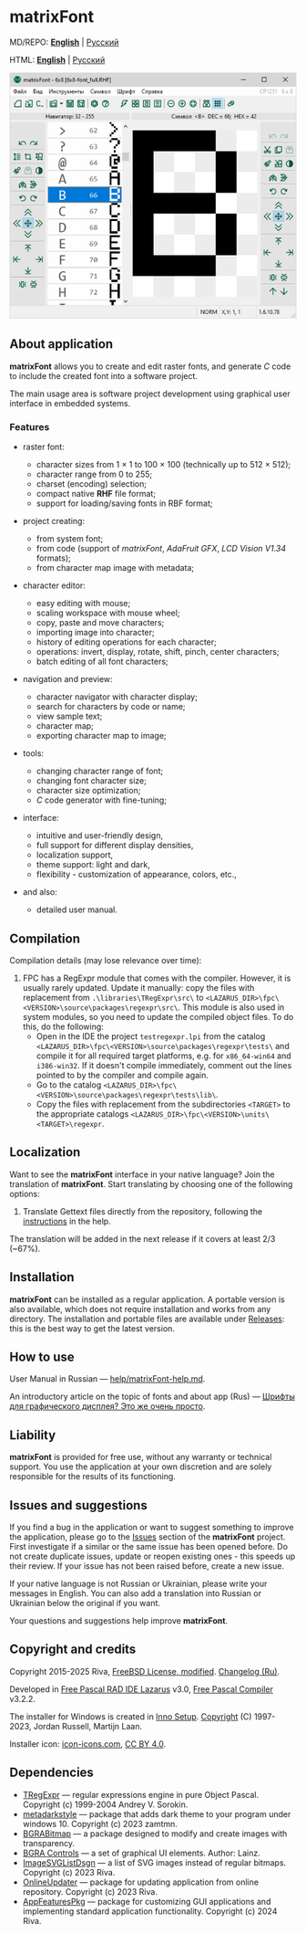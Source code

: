 ﻿matrixFont
==========

MD/REPO: [**English**](readme.en.md) | [Русский](readme.md)

HTML: [**English**](readme.en.html) | [Русский](readme.html)

![](help/light/screenshots/matrixFont.png)

## About application

**matrixFont** allows you to create and edit raster fonts, and generate *C* code to include the created font into a software project.

The main usage area is software project development using graphical user interface in embedded systems.

### Features

- raster font:
  
  - character sizes from 1 × 1 to 100 × 100 (technically up to 512 × 512);
  - character range from 0 to 255;
  - charset (encoding) selection;
  - compact native **RHF** file format;
  - support for loading/saving fonts in RBF format;

- project creating:
  
  - from system font;
  - from code (support of *matrixFont*, *AdaFruit GFX*, *LCD Vision V1.34* formats);
  - from character map image with metadata;

- character editor:
  
  - easy editing with mouse;
  - scaling workspace with mouse wheel;
  - copy, paste and move characters;
  - importing image into character;
  - history of editing operations for each character;
  - operations: invert, display, rotate, shift, pinch, center characters;
  - batch editing of all font characters;

- navigation and preview:
  
  - character navigator with character display;
  - search for characters by code or name;
  - view sample text;
  - character map;
  - exporting character map to image;

- tools:
  
  - changing character range of font;
  - changing font character size;
  - character size optimization;
  - *C* code generator with fine-tuning;

- interface:
  
  - intuitive and user-friendly design,
  - full support for different display densities,
  - localization support,
  - theme support: light and dark,
  - flexibility - customization of appearance, colors, etc.,

- and also:
  
  - detailed user manual.

## Сompilation

Compilation details (may lose relevance over time):

1. FPC has a RegExpr module that comes with the compiler. However, it is usually rarely updated. Update it manually: copy the files with replacement from `.\libraries\TRegExpr\src\` to `<LAZARUS_DIR>\fpc\<VERSION>\source\packages\regexpr\src\`. This module is also used in system modules, so you need to update the compiled object files. To do this, do the following:
   - Open in the IDE the project `testregexpr.lpi` from the catalog `<LAZARUS_DIR>\fpc\<VERSION>\source\packages\regexpr\tests\` and compile it for all required target platforms, e.g. for `x86_64-win64` and `i386-win32`. If it doesn't compile immediately, comment out the lines pointed to by the compiler and compile again.
   - Go to the catalog `<LAZARUS_DIR>\fpc\<VERSION>\source\packages\regexpr\tests\lib\`.
   - Copy the files with replacement from the subdirectories `<TARGET>` to the appropriate catalogs `<LAZARUS_DIR>\fpc\<VERSION>\units\<TARGET>\regexpr`.

## Localization

Want to see the **matrixFont** interface in your native language? Join the translation of **matrixFont**. Start translating by choosing one of the following options:

1. Translate Gettext files directly from the repository, following the [instructions](help/matrixFont-help.md#help-in-localization-interface) in the help.

The translation will be added in the next release if it covers at least 2/3 (~67%).

## Installation

**matrixFont** can be installed as a regular application. A portable version is also available, which does not require installation and works from any directory. The installation and portable files are available under [Releases](https://gitlab.com/riva-lab/matrixFont/-/releases): this is the best way to get the latest version.

## How to use

User Manual in Russian — [help/matrixFont-help.md](help/matrixFont-help.md).

An introductory article on the topic of fonts and about app (Rus) — [Шрифты для графического дисплея? Это же очень просто](article/mf-article.md).

## Liability

**matrixFont** is provided for free use, without any warranty or technical support. You use the application at your own discretion and are solely responsible for the results of its functioning.

## Issues and suggestions

If you find a bug in the application or want to suggest something to improve the application, please go to the [Issues](https://gitlab.com/riva-lab/matrixFont/-/issues) section of the **matrixFont** project. First investigate if a similar or the same issue has been opened before. Do not create duplicate issues, update or reopen existing ones - this speeds up their review. If your issue has not been raised before, create a new issue.

If your native language is not Russian or Ukrainian, please write your messages in English. You can also add a translation into Russian or Ukrainian below the original if you want.

Your questions and suggestions help improve **matrixFont**.

## Сopyright and credits

Copyright 2015-2025 Riva, [FreeBSD License, modified](license.md). [Changelog (Ru)](versions.md).

Developed in [Free Pascal RAD IDE Lazarus](http://www.lazarus-ide.org) v3.0, [Free Pascal Compiler](https://freepascal.org) v3.2.2.

The installer for Windows is created in [Inno Setup](https://jrsoftware.org/isinfo.php). [Copyright](https://jrsoftware.org/files/is/license.txt) (C) 1997-2023, Jordan Russell, Martijn Laan.

Installer icon: [icon-icons.com](https://icon-icons.com/icon/software/76005), [CC BY 4.0](https://creativecommons.org/licenses/by/4.0).

## Dependencies

- [TRegExpr](https://github.com/andgineer/TRegExpr) — regular expressions engine in pure Object Pascal. Copyright (c) 1999-2004 Andrey V. Sorokin.
- [metadarkstyle](https://github.com/zamtmn/metadarkstyle) — package that adds dark theme to your program under windows 10. Copyright (c) 2023 zamtmn.
- [BGRABitmap](https://bgrabitmap.github.io/) — a package designed to modify and create images with transparency.
- [BGRA Controls](https://bgrabitmap.github.io/bgracontrols/) — a set of graphical UI elements. Author: Lainz.
- [ImageSVGListDsgn](https://gitlab.com/riva-lab/ImageSVGListDsgn) — a list of SVG images instead of regular bitmaps. Copyright (c) 2023 Riva.
- [OnlineUpdater](https://gitlab.com/riva-lab/OnlineUpdater) — package for updating application from online repository. Copyright (c) 2023 Riva.
- [AppFeaturesPkg](https://gitlab.com/riva-lab/AppFeaturesPkg) — package for customizing GUI applications and implementing standard application functionality. Copyright (c) 2024 Riva.
